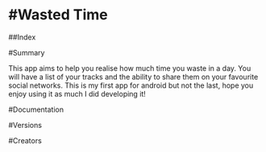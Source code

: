 #Wasted Time
==========
##Index

#Summary 

This app aims to help you realise how much time you waste in a day. You will have a list of your tracks and the ability to share them on your favourite social networks.
This is my first app for android but not the last, hope you enjoy using it as much I did developing it!

#Documentation

#Versions

#Creators

